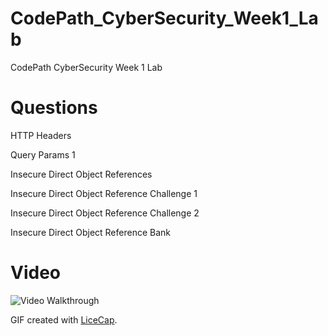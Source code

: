 # CodePath_CyberSecurity_Week1_Lab
CodePath CyberSecurity Week 1 Lab
# Questions
HTTP Headers

Query Params 1 

Insecure Direct Object References

Insecure Direct Object Reference Challenge 1

Insecure Direct Object Reference Challenge 2

Insecure Direct Object Reference Bank 


# Video

<img src='https://i.imgur.com/M7xXFkA.gif' title='Video Walkthrough' width='' alt='Video Walkthrough' />

GIF created with [LiceCap](http://www.cockos.com/licecap/).
